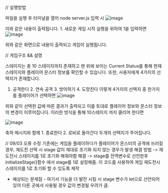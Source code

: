 // 실행방법

파일을 실행 후 터미널을 열어 node server.js 입력 시 
![image](https://github.com/user-attachments/assets/f1547c2e-f63e-4606-81be-b09d4412fdb5)

이와 같은 내용이 출력됩니다. 1. 새로운 게임 시작 실행을 위하여 1을 입력하면
![image](https://github.com/user-attachments/assets/46fe2cfd-bafd-4d4f-85a7-09f883eaf134)

위와 같은 화면으로 내용이 출력되고 게임이 실행됩니다.

// 게임구조 && 설명

스테이지는 총 10 스테이지까지 존재하고 맨 위에 보이는 Current Status를 통해 현재 스테이지와 플레이어 몬스터 정보를 확인할 수 있습니다.
또한, 사용자에게 4가지의 선택지가 존재합니다.
1. 공격한다 2. 연속 공격 3. 방어하기 4. 도망친다 이렇게 4가지의 선택지 중 한가지를 플레이어가 선택하면
![image](https://github.com/user-attachments/assets/8ec7f665-3c23-4702-949a-8b1128409a2d)

위와 같이 선택한 값에 따른 결과가 출력되고 이를 토대로 플레이어 정보와 몬스터 정보의 변경이 이루어집니다.
이러한 방식을 통해 10스테이지 까지 클리어 한다면

![image](https://github.com/user-attachments/assets/d6544acb-7fd4-4d53-a265-ae89c5cb6d45)

축하 메시지와 함께 1. 종료한다 2. 로비로 돌아간다 두개의 선택지가 주어집니다.

// 09/03 오류 수정
기존에는 게임을 플레이하다가 플레이어가 몬스터의 공격에 쓰러질 경우, 재도전 선택 시 stage 값이 제대로 초기화 되지 않는 경우가 발생
해결 방법 -> 재도전시 스테이지를 1로 초기화 해줘야함
해결 -> stage를 전역변수로 선언한후 initializeStage()함수 에서 stage를 1로 설정해줌. 이 코드를 사용하여 게임 재도전시 스테이지를 1로 초기화 할 수 있도록 제작

- 예상되는 문제점 -
  여기서 기능을 더 발전 시킬 시 stage 변수가 let으로 선언되어 있어 다른 곳에서 사용될 경우 값이 변경될 우려가 큼.
  
